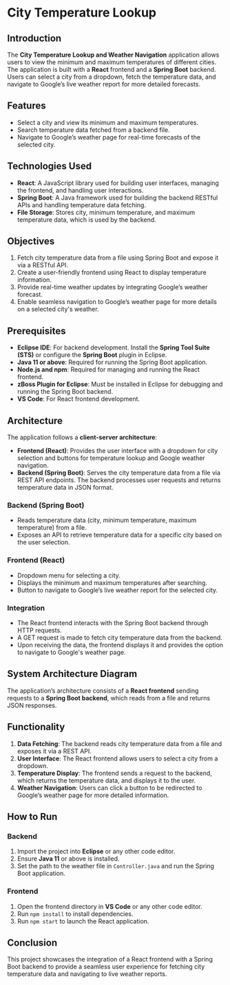 # City Temperature Lookup

## Introduction
The **City Temperature Lookup and Weather Navigation** application allows users to view the minimum and maximum temperatures of different cities. The application is built with a **React** frontend and a **Spring Boot** backend. Users can select a city from a dropdown, fetch the temperature data, and navigate to Google’s live weather report for more detailed forecasts.

## Features
- Select a city and view its minimum and maximum temperatures.
- Search temperature data fetched from a backend file.
- Navigate to Google’s weather page for real-time forecasts of the selected city.

## Technologies Used
- **React**: A JavaScript library used for building user interfaces, managing the frontend, and handling user interactions.
- **Spring Boot**: A Java framework used for building the backend RESTful APIs and handling temperature data fetching.
- **File Storage**: Stores city, minimum temperature, and maximum temperature data, which is used by the backend.

## Objectives
1. Fetch city temperature data from a file using Spring Boot and expose it via a RESTful API.
2. Create a user-friendly frontend using React to display temperature information.
3. Provide real-time weather updates by integrating Google’s weather forecast.
4. Enable seamless navigation to Google’s weather page for more details on a selected city's weather.

## Prerequisites

- **Eclipse IDE**: For backend development. Install the **Spring Tool Suite (STS)** or configure the **Spring Boot** plugin in Eclipse.
- **Java 11 or above**: Required for running the Spring Boot application.
- **Node.js and npm**: Required for managing and running the React frontend.
- **zBoss Plugin for Eclipse**: Must be installed in Eclipse for debugging and running the Spring Boot backend.
- **VS Code**: For React frontend development.

## Architecture
The application follows a **client-server architecture**:
- **Frontend (React)**: Provides the user interface with a dropdown for city selection and buttons for temperature lookup and Google weather navigation.
- **Backend (Spring Boot)**: Serves the city temperature data from a file via REST API endpoints. The backend processes user requests and returns temperature data in JSON format.

### Backend (Spring Boot)
- Reads temperature data (city, minimum temperature, maximum temperature) from a file.
- Exposes an API to retrieve temperature data for a specific city based on the user selection.

### Frontend (React)
- Dropdown menu for selecting a city.
- Displays the minimum and maximum temperatures after searching.
- Button to navigate to Google’s live weather report for the selected city.

### Integration
- The React frontend interacts with the Spring Boot backend through HTTP requests.
- A GET request is made to fetch city temperature data from the backend.
- Upon receiving the data, the frontend displays it and provides the option to navigate to Google's weather page.

## System Architecture Diagram
The application’s architecture consists of a **React frontend** sending requests to a **Spring Boot backend**, which reads from a file and returns JSON responses.

## Functionality
1. **Data Fetching**: The backend reads city temperature data from a file and exposes it via a REST API.
2. **User Interface**: The React frontend allows users to select a city from a dropdown.
3. **Temperature Display**: The frontend sends a request to the backend, which returns the temperature data, and displays it to the user.
4. **Weather Navigation**: Users can click a button to be redirected to Google’s weather page for more detailed information.

## How to Run

### Backend
1. Import the project into **Eclipse** or any other code editor.
2. Ensure **Java 11** or above is installed.
3. Set the path to the weather file in `Controller.java` and run the Spring Boot application.

### Frontend
1. Open the frontend directory in **VS Code** or any other code editor.
2. Run `npm install` to install dependencies.
3. Run `npm start` to launch the React application.

## Conclusion
This project showcases the integration of a React frontend with a Spring Boot backend to provide a seamless user experience for fetching city temperature data and navigating to live weather reports.
